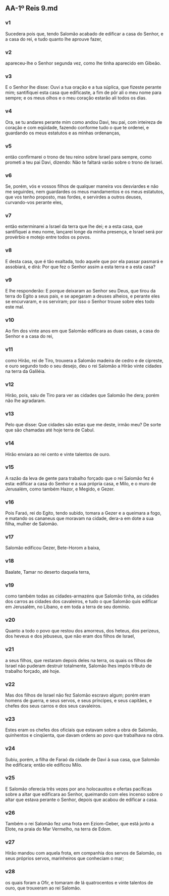 ## AA-1º Reis 9.md
### v1
 Sucedera pois que, tendo Salomão acabado de edificar a casa do Senhor, e a casa do rei, e tudo quanto lhe aprouve fazer,
### v2
 apareceu-lhe o Senhor segunda vez, como lhe tinha aparecido em Gibeão.
### v3
 E o Senhor lhe disse: Ouvi a tua oração e a tua súplica, que fizeste perante mim; santifiquei esta casa que edificaste, a fim de pôr ali o meu nome para sempre; e os meus olhos e o meu coração estarão ali todos os dias.
### v4
 Ora, se tu andares perante mim como andou Davi, teu pai, com inteireza de coração e com eqüidade, fazendo conforme tudo o que te ordenei, e guardando os meus estatutos e as minhas ordenanças,
### v5
 então confirmarei o trono de teu reino sobre Israel para sempre, como prometi a teu pai Davi, dizendo: Não te faltará varão sobre o trono de Israel.
### v6
 Se, porém, vós e vossos filhos de qualquer maneira vos desviardes e não me seguirdes, nem guardardes os meus mandamentos e os meus estatutos, que vos tenho proposto, mas fordes, e servirdes a outros deuses, curvando-vos perante eles,
### v7
 então exterminarei a Israel da terra que lhe dei; e a esta casa, que santifiquei a meu nome, lançarei longe da minha presença, e Israel será por provérbio e motejo entre todos os povos.
### v8
 E desta casa, que é tão exaltada, todo aquele que por ela passar pasmará e assobiará, e dirá: Por que fez o Senhor assim a esta terra e a esta casa?
### v9
 E lhe responderão: E porque deixaram ao Senhor seu Deus, que tirou da terra do Egito a seus pais, e se apegaram a deuses alheios, e perante eles se encurvaram, e os serviram; por isso o Senhor trouxe sobre eles todo este mal.
### v10
 Ao fim dos vinte anos em que Salomão edificara as duas casas, a casa do Senhor e a casa do rei,
### v11
 como Hirão, rei de Tiro, trouxera a Salomão madeira de cedro e de cipreste, e ouro segundo todo o seu desejo, deu o rei Salomão a Hirão vinte cidades na terra da Galiléia.
### v12
 Hirão, pois, saiu de Tiro para ver as cidades que Salomão lhe dera; porém não lhe agradaram.
### v13
 Pelo que disse: Que cidades são estas que me deste, irmão meu? De sorte que são chamadas até hoje terra de Cabul.
### v14
 Hirão enviara ao rei cento e vinte talentos de ouro.
### v15
 A razão da leva de gente para trabalho forçado que o rei Salomão fez é esta: edificar a casa do Senhor e a sua própria casa, e Milo, e o muro de Jerusalém, como também Hazor, e Megido, e Gezer.
### v16
 Pois Faraó, rei do Egito, tendo subido, tomara a Gezer e a queimara a fogo, e matando os cananeus que moravam na cidade, dera-a em dote a sua filha, mulher de Salomão.
### v17
 Salomão edificou Gezer, Bete-Horom a baixa,
### v18
 Baalate, Tamar no deserto daquela terra,
### v19
 como também todas as cidades-armazéns que Salomão tinha, as cidades dos carros as cidades dos cavaleiros, e tudo o que Salomão quis edificar em Jerusalém, no Líbano, e em toda a terra de seu domínio.
### v20
 Quanto a todo o povo que restou dos amorreus, dos heteus, dos perizeus, dos heveus e dos jebuseus, que não eram dos filhos de Israel,
### v21
 a seus filhos, que restaram depois deles na terra, os quais os filhos de Israel não puderam destruir totalmente, Salomão lhes impôs tributo de trabalho forçado, até hoje.
### v22
 Mas dos filhos de Israel não fez Salomão escravo algum; porém eram homens de guerra, e seus servos, e seus príncipes, e seus capitães, e chefes dos seus carros e dos seus cavaleiros.
### v23
 Estes eram os chefes dos oficiais que estavam sobre a obra de Salomão, quinhentos e cinqüenta, que davam ordens ao povo que trabalhava na obra.
### v24
 Subiu, porém, a filha de Faraó da cidade de Davi à sua casa, que Salomão lhe edificara; então ele edificou Milo.
### v25
 E Salomão oferecia três vezes por ano holocaustos e ofertas pacíficas sobre a altar que edificara ao Senhor, queimando com eles incenso sobre o altar que estava perante o Senhor, depois que acabou de edificar a casa.
### v26
 Também o rei Salomão fez uma frota em Eziom-Geber, que está junto a Elote, na praia do Mar Vermelho, na terra de Edom.
### v27
 Hirão mandou com aquela frota, em companhia dos servos de Salomão, os seus próprios servos, marinheiros que conheciam o mar;
### v28
 os quais foram a Ofir, e tomaram de lá quatrocentos e vinte talentos de ouro, que trouxeram ao rei Salomão.
